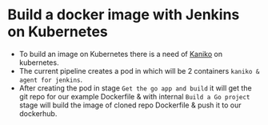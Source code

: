 # Build a docker image with Jenkins on Kubernetes

* To build an image on Kubernetes there is a need of [Kaniko](https://github.com/GoogleContainerTools/kaniko) on kubernetes.
* The current pipeline creates a pod in which will be 2 containers ```kaniko & agent for jenkins```.
* After creating the pod in stage ```Get the go app and build``` it will get the git repo for our example Dockerfile & with internal ```Build a Go project``` stage will build the image of cloned repo Dockerfile & push it to our dockerhub.
